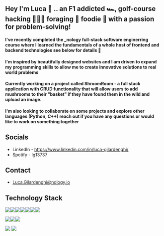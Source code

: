 ## Hey I'm Luca 🤘 .. an F1 addicted 🏎️, golf-course hacking 🏌🏻‍♂️ foraging 🍄 foodie 🍜 with a passion for problem-solving!

#### I've recently completed the _nology full-stack software enginerring course where I learned the fundamentals of a whole host of frontend and backend technologies see below for details 🙌

#### I'm inspired by beautifully designed websites and I am driven to expand my programming skills to allow me to create innovative solutions to real world problems

#### Currently working on a project called ShroomRoom - a full stack application with CRUD functionality that will allow users to add mushrooms to their "basket" if they have found them in the wild and upload an image.

#### I'm also looking to collaborate on some projects and explore other languages (Python, C++) reach out if you have any questions or would like to work on something together

## Socials

- LinkedIn - https://www.linkedin.com/in/luca-gilardenghi/
- Spotify - lg13737

## Contact
- Luca.Gilardenghi@nology.io

## Technology Stack


<img src="https://img.shields.io/badge/JavaScript-323330?style=for-the-badge&logo=javascript&logoColor=F7DF1E"><img src="https://img.shields.io/badge/TypeScript-007ACC?style=for-the-badge&logo=typescript&logoColor=white"><img src="https://img.shields.io/badge/Hibernate-59666C?style=for-the-badge&logo=Hibernate&logoColor=white"><img src="https://img.shields.io/badge/MySQL-005C84?style=for-the-badge&logo=mysql&logoColor=white"><img src="https://img.shields.io/badge/CSS3-1572B6?style=for-the-badge&logo=css3&logoColor=white"><img src="https://img.shields.io/badge/HTML5-E34F26?style=for-the-badge&logo=html5&logoColor=white"><img src="https://img.shields.io/badge/Trello-0052CC?style=for-the-badge&logo=trello&logoColor=white">

<img src="https://cdn0.iconfinder.com/data/icons/logos-brands-in-colors/128/react-70.png"><img src="https://cdn.iconscout.com/icon/free/png-512/free-java-60-1174953.png?f=webp&w=70"><img src="https://img.icons8.com/?size=70&id=90519&format=png">



<img src="https://github-readme-stats-git-masterrstaa-rickstaa.vercel.app/api?username=churlish404&theme=dark">

<img src="https://github-readme-stats.vercel.app/api/top-langs/?username=churlish404&theme=dark">

<!--
**churlish404/churlish404** is a ✨ _special_ ✨ repository because its `README.md` (this file) appears on your GitHub profile.

Here are some ideas to get you started:

- 🔭 I’m currently working on ...
- 🌱 I’m currently learning ...
- 👯 I’m looking to collaborate on ...
- 🤔 I’m looking for help with ...
- 💬 Ask me about ...
- 📫 How to reach me: ...
- 😄 Pronouns: ...
- ⚡ Fun fact: ...
-->
